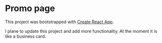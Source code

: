 # Promo page

This project was bootstrapped with [Create React App](https://github.com/facebook/create-react-app).

I plane to update this project and add more functionality. At the moment it is like a business card.
